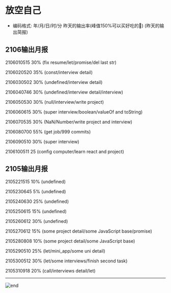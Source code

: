 
# 放空自己
- 编码格式: 年/月/日/时/分 昨天的输出率(峰值150%可以买好吃的🍖) (昨天的输出简报)

## 2106输出月报

2106010515 30% (fix resume/let/promise/del last str)

2106020520 35% (const/interview detail)

2106030502 30% (undefined/interview detail)

2106040746 30% (undefined/interview detail/interview)

2106050530 30% (null/interview/write project)

2106060615 30% (super interview/boolean/valueOf and toString)

2106070535 30% (NaN/Number/write project and interview)

2106080700 55% (get job/999 commits)

2106090510 30% (super interview)

2106100511 25 (config computer/learn react and project)













## 2105输出月报

2105221515 10% (undefined)

2105230645 5% (undefined)

2105240630 25% (undefined)

2105250615 15% (undefined)

2105260612 30% (undefined)

2105270612 15% (some project detail/some JavaScript base/promise)

2105280808 10% (some project detail/some JavaScript base)

2105290510 25% (let/mini_app/some uni detail)

2105300512 30% (let/some interviews/finish second task)

2105310918 20% (call/interviews detail/let)

------
![end](https://gitee.com/techpang/img_emoji_libs/raw/master/img_bed/markdown_images/end.jpg '富婆加我吧不想努力了')
